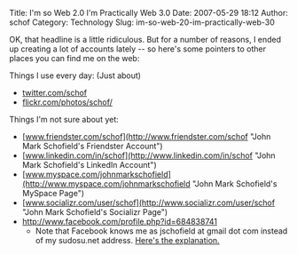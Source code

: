 Title: I'm so Web 2.0 I'm Practically Web 3.0
Date: 2007-05-29 18:12
Author: schof
Category: Technology
Slug: im-so-web-20-im-practically-web-30

OK, that headline is a little ridiculous. But for a number of reasons, I
ended up creating a lot of accounts lately -- so here's some pointers to
other places you can find me on the web:

Things I use every day: (Just about)

-   [twitter.com/schof](http://twitter.com/schof "John Mark Schofield's Twitter Page")
-   [flickr.com/photos/schof/](http://flickr.com/photos/schof/ "John Mark Schofield's Flickr Account")

Things I'm not sure about yet:

-   [www.friendster.com/schof](http://www.friendster.com/schof "John Mark Schofield's Friendster Account")
-   [www.linkedin.com/in/schof](http://www.linkedin.com/in/schof "John Mark Schofield's LinkedIn Account")
-   [www.myspace.com/johnmarkschofield](http://www.myspace.com/johnmarkschofield "John Mark Schofield's MySpace Page")
-   [www.socializr.com/user/schof](http://www.socializr.com/user/schof "John Mark Schofield's Socializr Page")
-   <http://www.facebook.com/profile.php?id=684838741>
    -   Note that Facebook knows me as jschofield at gmail dot com
        instead of my sudosu.net address. [Here's the
        explanation.](http://blog.sudosu.net/2007/facebook-aka-the-man-is-holding-me-down/ "Explanation of why Facebook won't call me root.")

